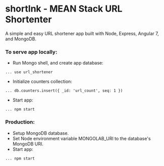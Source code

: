 # shortlnk - MEAN Stack URL Shortenter
A simple and easy URL shortener app built with Node, Express, Angular 7, and MongoDB.

### To serve app locally:

* Run Mongo shell, and create app database:

```
... use url_shortener
```

* Initialize counters collection: 

```
... db.counters.insert({ _id: 'url_count', seq: 1 })
```

* Start app:

```
... npm start
```

### Production:

* Setup MongoDB database.
* Set Node environment variable MONGOLAB_URI to the database's MongoDB URI.
* Start app:

```
... npm start
```